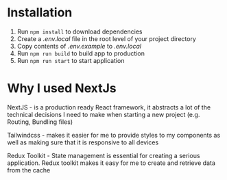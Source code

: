 # Installation

1. Run `npm install` to download dependencies
1. Create a _.env.local_ file in the root level of your project directory
1. Copy contents of _.env.example_ to _.env.local_
1. Run `npm run build` to build app to production
1. Run `npm run start` to start application

# Why I used NextJs

NextJS - is a production ready React framework, it abstracts a lot of the technical decisions I need to make when starting a new project (e.g. Routing, Bundling files)

Tailwindcss - makes it easier for me to provide styles to my components as well as making sure that it is responsive to all devices

Redux Toolkit - State management is essential for creating a serious application. Redux toolkit makes it easy for me to create and retrieve data from the cache
